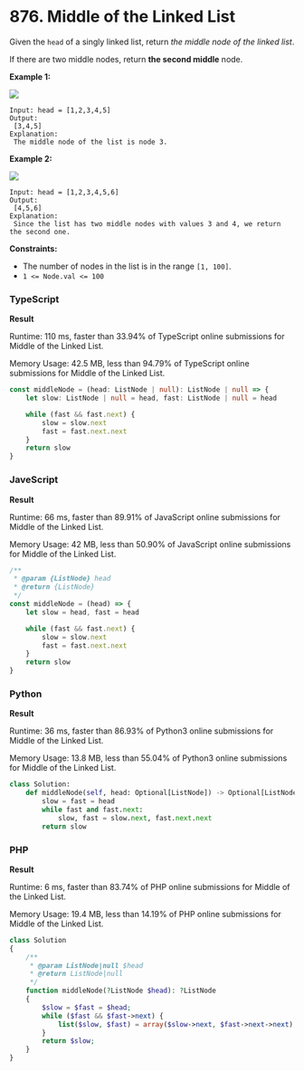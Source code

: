 # 876. Middle of the Linked List

Given the `head` of a singly linked list, return _the middle node of the linked list_.

If there are two middle nodes, return **the second middle** node.

**Example 1:**

![](https://assets.leetcode.com/uploads/2021/07/23/lc-midlist1.jpg)

```
Input: head = [1,2,3,4,5]
Output:
 [3,4,5]
Explanation:
 The middle node of the list is node 3.
```

**Example 2:**

![](https://assets.leetcode.com/uploads/2021/07/23/lc-midlist2.jpg)

```
Input: head = [1,2,3,4,5,6]
Output:
 [4,5,6]
Explanation:
 Since the list has two middle nodes with values 3 and 4, we return the second one.
```

**Constraints:**

* The number of nodes in the list is in the range `[1, 100]`.
* `1 <= Node.val <= 100`

### TypeScript

**Result**

Runtime: 110 ms, faster than 33.94% of TypeScript online submissions for Middle of the Linked List.

Memory Usage: 42.5 MB, less than 94.79% of TypeScript online submissions for Middle of the Linked List.

```typescript
const middleNode = (head: ListNode | null): ListNode | null => {
    let slow: ListNode | null = head, fast: ListNode | null = head

    while (fast && fast.next) {
        slow = slow.next
        fast = fast.next.next
    }
    return slow
}
```

### JaveScript

**Result**

Runtime: 66 ms, faster than 89.91% of JavaScript online submissions for Middle of the Linked List.

Memory Usage: 42 MB, less than 50.90% of JavaScript online submissions for Middle of the Linked List.

```javascript
/**
 * @param {ListNode} head
 * @return {ListNode}
 */
const middleNode = (head) => {
    let slow = head, fast = head

    while (fast && fast.next) {
        slow = slow.next
        fast = fast.next.next
    }
    return slow
}
```

### Python

**Result**

Runtime: 36 ms, faster than 86.93% of Python3 online submissions for Middle of the Linked List.&#x20;

Memory Usage: 13.8 MB, less than 55.04% of Python3 online submissions for Middle of the Linked List.

```python
class Solution:
    def middleNode(self, head: Optional[ListNode]) -> Optional[ListNode]:
        slow = fast = head
        while fast and fast.next:
            slow, fast = slow.next, fast.next.next
        return slow
```

### PHP

**Result**

Runtime: 6 ms, faster than 83.74% of PHP online submissions for Middle of the Linked List.

Memory Usage: 19.4 MB, less than 14.19% of PHP online submissions for Middle of the Linked List.

```php
class Solution
{
    /**
     * @param ListNode|null $head
     * @return ListNode|null
     */
    function middleNode(?ListNode $head): ?ListNode
    {
        $slow = $fast = $head;
        while ($fast && $fast->next) {
            list($slow, $fast) = array($slow->next, $fast->next->next);
        }
        return $slow;
    }
}
```

